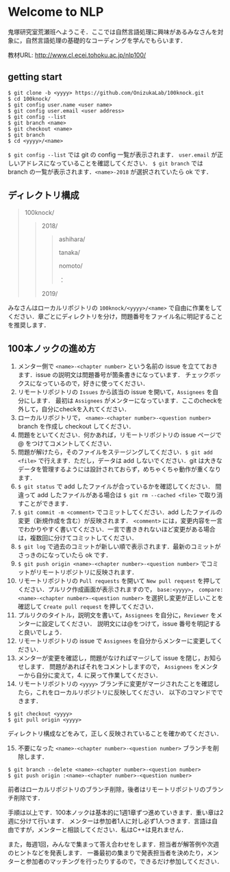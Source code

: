 # Welcome to NLP
鬼塚研究室荒瀬班へようこそ．ここでは自然言語処理に興味があるみなさんを対象に，自然言語処理の基礎的なコーディングを学んでもらいます．

教材URL: http://www.cl.ecei.tohoku.ac.jp/nlp100/

## getting start
   ```
$ git clone -b <yyyy> https://github.com/OnizukaLab/100knock.git
$ cd 100knock/
$ git config user.name <user name>
$ git config user.email <user address>
$ git config --list
$ git branch <name>
$ git checkout <name>
$ git branch
$ cd <yyyy>/<name>
```
`$ git config --list` では git の config 一覧が表示されます． `user.email` が正しいアドレスになっていることを確認してください．
`$ git branch` では branch の一覧が表示されます．`<name>-2018` が選択されていたら ok です．

## ディレクトリ構成
> 100knock/
>> 2018/
>>> ashihara/
>>>
>>> tanaka/
>>>
>>> nomoto/
>>>
>>> ：
>>
>> 2019/

みなさんはローカルリポジトリの `100knock/<yyyy>/<name>` で自由に作業をしてください．章ごとにディレクトリを分け，問題番号をファイル名に明記することを推奨します．

## 100本ノックの進め方
1. メンター側で `<name>-<chapter number>` という名前の issue を立てておきます．issue の説明文は問題番号が箇条書きになっています．
チェックボックスになっているので，好きに使ってください．
2. リモートリポジトリの `Issues` から該当の issue を開いて，`Assignees` を自分にします．
最初は `Assignees` がメンターになっています．ここのcheckを外して，自分にcheckを入れてください．
3. ローカルリポジトリで， `<name>-<chapter number>-<question number>` branch を作成し checkout してください．
4. 問題をといてください．何かあれば，リモートリポジトリの issue ページで @<mentor name> をつけてコメントしてください．
5. 問題が解けたら，そのファイルをステージングしてください．`$ git add <file>` 
 で行えます．ただし，データは add しないでください．git は大きなデータを管理するようには設計されておらず，めちゃくちゃ動作が重くなります． 
6. `$ git status` で add したファイルが合っているかを確認してください．
間違って add したファイルがある場合は `$ git rm --cached <file>` で取り消すことができます．
7. `$ git commit -m <comment>` でコミットしてください．add したファイルの変更（新規作成を含む）が反映されます．
 `<comment>` には，変更内容を一言でわかりやすく書いてください．一言で書ききれないほど変更がある場合は，複数回に分けてコミットしてください．
8. `$ git log` で過去のコミットが新しい順で表示されます．最新のコミットがさっきのになっていたら ok です．
9. `$ git push origin <name>-<chapter number>-<question number>` でコミットがリモートリポジトリに反映されます．
10. リモートリポジトリの `Pull requests` を開いて `New pull request` を押してください．プルリク作成画面が表示されますので，
`base:<yyyy>`， `compare:<name>-<chapter number>-<question number>` を選択し変更が正しいことを確認して
 `Create pull request` を押してください．
11. プルリクのタイトル，説明文を書いて，`Assignees` を自分に，`Reviewer` をメンターに設定してください．
説明文には@<mentor name>をつけて，issue 番号を明記すると良いでしょう．
12. リモートリポジトリの issue で `Assignees` を自分からメンターに変更してください．
13. メンターが変更を確認し，問題がなければマージして issue を閉じ，お知らせします．
問題があればそれをコメントしますので， `Assignees` をメンターから自分に変えて，4. に戻って作業してください．
14. リモートリポジトリの `<yyyy>` ブランチに変更がマージされたことを確認したら，これをローカルリポジトリに反映してください．
以下のコマンドでできます．
```
$ git checkout <yyyy>
$ git pull origin <yyyy>
```
ディレクトリ構成などをみて，正しく反映されていることを確かめてください．

15. 不要になった `<name>-<chapter number>-<question number>` ブランチを削除します．
```
$ git branch --delete <name>-<chapter number>-<question number>
$ git push origin :<name>-<chapter number>-<question number>

```
前者はローカルリポジトリのブランチ削除，後者はリモートリポジトリのブランチ削除です．



手順は以上です．100本ノックは基本的に1週1章ずつ進めていきます．重い章は2週に分けて行います．
メンターは参加者1人に対し必ず1人つきます．言語は自由ですが，メンターと相談してください．私はC++は見れません．

また，毎週1回，みんなで集まって答え合わせをします．担当者が解答例や次週のヒントなどを発表します．
一番最初の集まりで発表担当者を決めたり，メンターと参加者のマッチングを行ったりするので，できるだけ参加してください．
